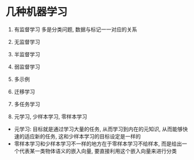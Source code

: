# 几种机器学习

1. 有监督学习
多是分类问题, 数据与标记一一对应的关系
2. 无监督学习

3. 半监督学习
4. 弱监督学习
5. 多示例
6. 迁移学习

7. 多任务学习
8. 元学习, 少样本学习, 零样本学习
- 元学习: 目标就是通过学习大量的任务, 从而学习到内在的元知识, 从而能够快速的适应新的任务, 这和少样本学习的目标设定是一样的
- 零样本学习和少样本学习不一样的地方在于零样本学习不给样本, 而是给出一个代表某一类物体语义的嵌入向量, 要直接利用这个嵌入向量来进行分类